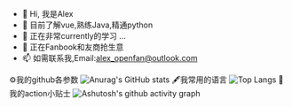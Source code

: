 - 👋 Hi, 我是Alex
- 👀 目前了解vue,熟练Java,精通python
- 🌱 正在非常currently的学习 ...
- 💞️ 正在Fanbook和友商抢生意
- 📫 如需联系我,Email:alex_openfan@outlook.com

⚙️我的github各参数
![Anurag's GitHub stats](https://github-readme-stats.vercel.app/api?username=Openfan-Alex)
🖋️我常用的语言
![Top Langs](https://github-readme-stats.vercel.app/api/top-langs/?username=Openfan-Alex)
📌我的action小贴士
![Ashutosh's github activity graph](https://github-readme-activity-graph.vercel.app/graph?username=Openfan-Alex)
<!---
alexxin139/alexxin139 is a ✨ special ✨ repository because its `README.md` (this file) appears on your GitHub profile.
You can click the Preview link to take a look at your changes.
--->
